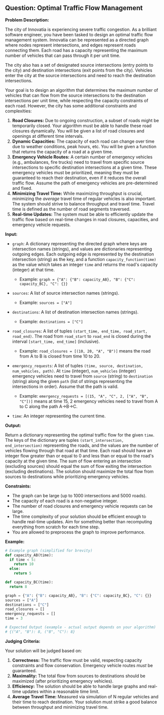 ## Question: Optimal Traffic Flow Management

**Problem Description:**

The city of Innovatia is experiencing severe traffic congestion. As a brilliant software engineer, you have been tasked to design an optimal traffic flow management system. Innovatia can be represented as a directed graph where nodes represent intersections, and edges represent roads connecting them. Each road has a capacity representing the maximum number of vehicles that can pass through it per unit time.

The city also has a set of designated source intersections (entry points to the city) and destination intersections (exit points from the city). Vehicles enter the city at the source intersections and need to reach the destination intersections.

Your goal is to design an algorithm that determines the maximum number of vehicles that can flow from the source intersections to the destination intersections per unit time, while respecting the capacity constraints of each road. However, the city has some additional constraints and complexities:

1.  **Road Closures:** Due to ongoing construction, a subset of roads might be temporarily closed. Your algorithm must be able to handle these road closures dynamically. You will be given a list of road closures and openings at different time intervals.
2.  **Dynamic Capacities:** The capacity of each road can change over time due to weather conditions, peak hours, etc. You will be given a function that returns the capacity of a road at a given time.
3.  **Emergency Vehicle Routes:** A certain number of emergency vehicles (e.g., ambulances, fire trucks) need to travel from specific source intersections to specific destination intersections at a given time. These emergency vehicles must be prioritized, meaning they must be guaranteed to reach their destination, even if it reduces the overall traffic flow. Assume the path of emergency vehicles are pre-determined and fixed.
4.  **Minimizing Travel Time:** While maximizing throughput is crucial, minimizing the *average* travel time of regular vehicles is also important.  The system should strive to balance throughput and travel time. Travel time is defined as the number of road segments traversed.
5.  **Real-time Updates:** The system must be able to efficiently update the traffic flow based on real-time changes in road closures, capacities, and emergency vehicle requests.

**Input:**

*   `graph`: A dictionary representing the directed graph where keys are intersection names (strings), and values are dictionaries representing outgoing edges. Each outgoing edge is represented by the destination intersection (string) as the key, and a function `capacity_function(time)` as the value which takes an integer `time` and returns the road's capacity (integer) at that time.
    * Example: `graph = {"A": {"B": capacity_AB}, "B": {"C": capacity_BC}, "C": {}}`
*   `sources`: A list of source intersection names (strings).
    *   Example: `sources = ["A"]`
*   `destinations`: A list of destination intersection names (strings).
    *   Example: `destinations = ["C"]`
*   `road_closures`: A list of tuples `(start_time, end_time, road_start, road_end)`.  The road from `road_start` to `road_end` is closed during the interval `[start_time, end_time]` (inclusive).
    *   Example: `road_closures = [(10, 20, "A", "B")]` means the road from A to B is closed from time 10 to 20.
*   `emergency_requests`: A list of tuples `(time, source, destination, num_vehicles, path)`.  At `time` (integer), `num_vehicles` (integer) emergency vehicles need to travel from `source` (string) to `destination` (string) along the given `path` (list of strings representing the intersections in order). Assume that the path is valid.
    *   Example: `emergency_requests = [(15, "A", "C", 2, ["A", "B", "C"])]` means at time 15, 2 emergency vehicles need to travel from A to C along the path A->B->C.

*   `time`: An integer representing the current time.

**Output:**

Return a dictionary representing the optimal traffic flow for the given `time`. The keys of the dictionary are tuples `(start_intersection, end_intersection)` representing the roads, and the values are the number of vehicles flowing through that road at that time.
Each road should have an integer flow greater than or equal to 0 and less than or equal to the road's capacity at the given time.
The sum of flow entering an intersection (excluding sources) should equal the sum of flow exiting the intersection (excluding destinations).  The solution should maximize the total flow from sources to destinations while prioritizing emergency vehicles.

**Constraints:**

*   The graph can be large (up to 1000 intersections and 5000 roads).
*   The capacity of each road is a non-negative integer.
*   The number of road closures and emergency vehicle requests can be large.
*   The time complexity of your solution should be efficient enough to handle real-time updates.  Aim for something better than recomputing everything from scratch for each time step.
*   You are allowed to preprocess the graph to improve performance.

**Example:**

```python
# Example graph (simplified for brevity)
def capacity_AB(time):
  if time < 5:
    return 10
  else:
    return 5

def capacity_BC(time):
  return 8

graph = {"A": {"B": capacity_AB}, "B": {"C": capacity_BC}, "C": {}}
sources = ["A"]
destinations = ["C"]
road_closures = []
emergency_requests = []
time = 3

# Expected Output (example - actual output depends on your algorithm)
# {("A", "B"): 8, ("B", "C"): 8}

```

**Judging Criteria:**

Your solution will be judged based on:

1.  **Correctness:** The traffic flow must be valid, respecting capacity constraints and flow conservation.  Emergency vehicle routes *must* be guaranteed.
2.  **Maximality:** The total flow from sources to destinations should be maximized (after prioritizing emergency vehicles).
3.  **Efficiency:** The solution should be able to handle large graphs and real-time updates within a reasonable time limit.
4.  **Average Travel Time:** Measured via simulation of N regular vehicles and their time to reach destination. Your solution must strike a good balance between throughput and minimizing travel time.
